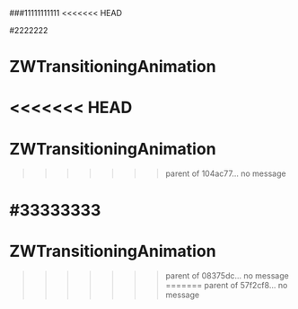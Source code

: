 ###11111111111
<<<<<<< HEAD

#2222222
# ZWTransitioningAnimation
<<<<<<< HEAD
=======
# ZWTransitioningAnimation
>>>>>>> parent of 104ac77... no message

#33333333
=======
# ZWTransitioningAnimation
>>>>>>> parent of 08375dc... no message
=======
>>>>>>> parent of 57f2cf8... no message
